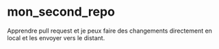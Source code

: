# mon_second_repo
Apprendre pull request
et je peux faire des changements directement en local et les envoyer vers le distant.

